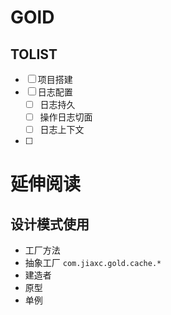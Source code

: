 # GOlD

## TOLIST

- [ ] 项目搭建
- [ ] 日志配置
  - [ ] 日志持久
  - [ ] 操作日志切面
  - [ ] 日志上下文
- [ ] 

# 延伸阅读


## 设计模式使用

- 工厂方法
- 抽象工厂
  `com.jiaxc.gold.cache.*`
- 建造者
- 原型
- 单例



